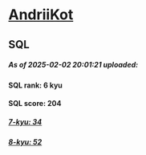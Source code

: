 # [AndriiKot](https://www.codewars.com/users/AndriiKot) 
## SQL

##### As of 2025-02-02 20:01:21 uploaded:

#### SQL rank: 6 kyu

#### SQL score: 204

##### [7-kyu: 34](https://github.com/AndriiKot/SQL__CodeWars/tree/main/kyu-7)

##### [8-kyu: 52](https://github.com/AndriiKot/SQL__CodeWars/tree/main/kyu-8)

